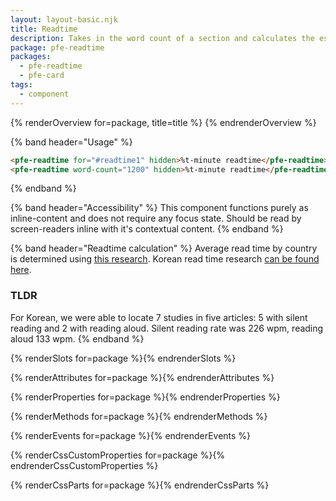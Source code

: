 ```yaml
---
layout: layout-basic.njk
title: Readtime
description: Takes in the word count of a section and calculates the estimated read time based on language
package: pfe-readtime
packages:
  - pfe-readtime
  - pfe-card
tags:
  - component
---
```


{% renderOverview for=package, title=title %}
  <pfe-card border>
    <pfe-readtime word-count="500" hidden>%t-minute readtime</pfe-readtime>
  </pfe-card>
{% endrenderOverview %}

{% band header="Usage" %}
  ```html
  <pfe-readtime for="#readtime1" hidden>%t-minute readtime</pfe-readtime>
  <pfe-readtime word-count="1200" hidden>%t-minute readtime</pfe-readtime>
  ```
{% endband %}

{% band header="Accessibility" %}
  This component functions purely as inline-content and does not require any focus state.  Should be read by screen-readers inline with it's contextual content.
{% endband %}

{% band header="Readtime calculation" %}
  Average read time by country is determined using [this research](https://irisreading.com/average-reading-speed-in-various-languages). Korean read time research [can be found here](https://files.osf.io/v1/resources/xynwg/providers/osfstorage/5cb0b53ff2be3c0016ffe637?action=download&version=1&direct&format=pdf).

  ### TLDR
  For Korean, we were able to locate 7 studies in five articles: 5 with silent reading and 2 with reading aloud. Silent reading rate was 226 wpm, reading aloud 133 wpm.
{% endband %}

{% renderSlots for=package %}{% endrenderSlots %}

{% renderAttributes for=package %}{% endrenderAttributes %}

{% renderProperties for=package %}{% endrenderProperties %}

{% renderMethods for=package %}{% endrenderMethods %}

{% renderEvents for=package %}{% endrenderEvents %}

{% renderCssCustomProperties for=package %}{% endrenderCssCustomProperties %}

{% renderCssParts for=package %}{% endrenderCssParts %}
